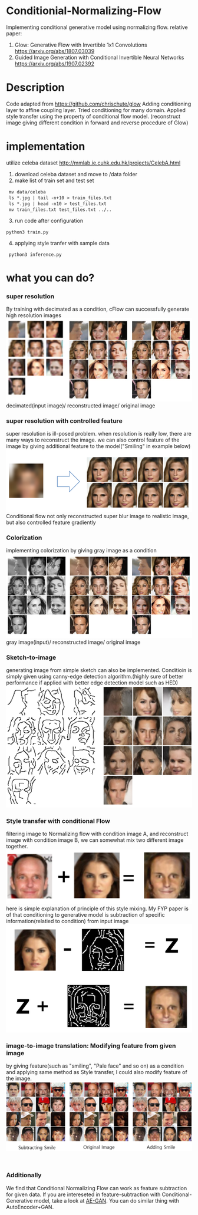 # Conditionial-Normalizing-Flow
Implementing conditional generative model using normalizing flow. 
relative paper:
1. Glow: Generative Flow with Invertible 1x1 Convolutions
https://arxiv.org/abs/1807.03039
2. Guided Image Generation with Conditional Invertible Neural Networks
https://arxiv.org/abs/1907.02392


# Description
Code adapted from https://github.com/chrischute/glow
Adding conditioning layer to affine coupling layer. Tried conditioning for many domain.
Applied style transfer using the property of conditional flow model. (reconstruct image giving different condition in forward and reverse procedure of Glow)


# implementation
utilize celeba dataset
http://mmlab.ie.cuhk.edu.hk/projects/CelebA.html

1. download celeba dataset and move to /data folder
2. make list of train set and test set
 ```command
  mv data/celeba
  ls *.jpg | tail -n+10 > train_files.txt
  ls *.jpg | head -n10 > test_files.txt
  mv train_files.txt test_files.txt ../..
 ```

3. run code after configuration
```command
python3 train.py
```
4. applying style tranfer with sample data
```command
 python3 inference.py
```

# what you can do?
### super resolution
By training with decimated as a condition, cFlow can successfully generate high resolution images
![Alt text](/figs/SR.jpg)
decimated(input image)/ reconstructed image/ original image
### super resolution with controlled feature
super resolution is ill-posed problem. when resolution is really low, there are many ways to reconstruct the image. we can also control feature of the image by giving additional feature to the model("Smiling" in example below)
![Alt text](/figs/SR_feature.png)
Conditional flow not only reconstructed super blur image to realistic image, but also controlled feature gradiently
### Colorization
implementing colorization by giving gray image as a condition
![Alt text](/figs/Colorization.png)
gray image(input)/ reconstructed image/ original image
### Sketch-to-image
generating image from simple sketch can also be implemented. Conditioin is simply given using canny-edge detection algorithm.(highly sure of better performance if applied with better edge detection model such as HED)
![Alt text](/figs/sketch-to-image.png)
### Style transfer with conditional Flow
filtering image to Normalizing flow with condition image A, and reconstruct image with condition image B, we can somewhat mix two different image together.
![Alt text](/figs/ST_example.png)
here is simple explanation of principle of this style mixing. My FYP paper is of that conditioning to generative model is subtraction of specific information(relatied to condition) from input image
![Alt text](/figs/ST_principle.png)
### image-to-image translation: Modifying feature from given image
by giving feature(such as "smiling", "Pale face" and so on) as a condition and applying same method as Style transfer, I could also modify feature of the image. 
![Alt text](/figs/modifying_feature.png)


<br>

### Additionally

We find that Conditional Normalizing Flow can work as feature subtraction for given data. If you are intereseted in feature-subtraction with Conditional-Generative model, take a look at [AE-GAN](https://github.com/5yearsKim/AutoEncoder-GAN). You can do similar thing with AutoEncoder+GAN.
